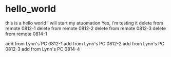 # hello_world
this is a hello world
I will start my atuomation
Yes, i'm testing it
delete from remote 0812-1
delete from remote 0812-2
delete from remote 0812-3
delete from remote 0814-1


add from Lynn's PC 0812-1
add from Lynn's PC 0812-2
add from Lynn's PC 0812-3
add from Lynn's PC 0814-4
